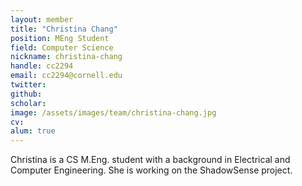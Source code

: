 ```yaml
---
layout: member
title: "Christina Chang"
position: MEng Student
field: Computer Science
nickname: christina-chang
handle: cc2294
email: cc2294@cornell.edu
twitter: 
github: 
scholar: 
image: /assets/images/team/christina-chang.jpg
cv: 
alum: true
---
```

 
Christina is a CS M.Eng. student with a background in Electrical and Computer Engineering. 
She is working on the ShadowSense project.

